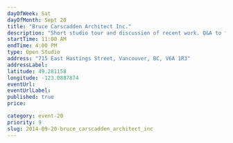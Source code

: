 ```yaml
---
dayOfWeek: Sat
dayOfMonth: Sept 20
title: "Bruce Carscadden Architect Inc."
description: "Short studio tour and discussion of recent work. Q&A to follow."
startTime: 11:00 AM
endTime: 4:00 PM
type: Open Studio
address: "715 East Hastings Street, Vancouver, BC, V6A 1R3"
addressLabel: 
latitude: 49.281158
longitude: -123.0887874
eventUrl: 
eventUrlLabel: 
published: true
price: 

category: event-20
priority: 9
slug: 2014-09-20-bruce_carscadden_architect_inc
---
```

